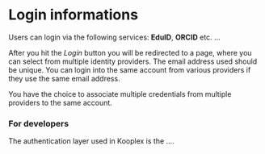 Login informations
====================

Users can login via the following services: **EduID**, **ORCID** etc. ... 

After you hit the *Login* button you will be redirected to a page, where you can select from multiple identity providers. The email address used should be unique. You can login into the same account from various providers if they use the same email address.

You have the choice to associate multiple credentials from multiple providers to the same account.



### For developers

The authentication layer used in Kooplex is the ....
